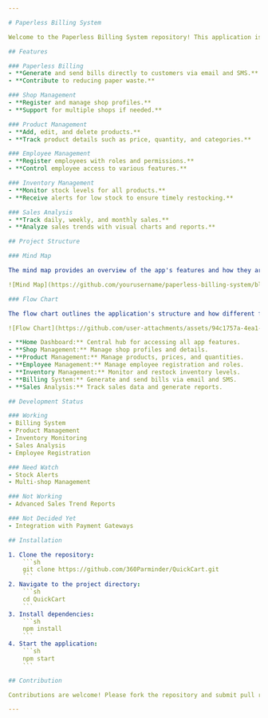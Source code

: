 ```yaml
---

# Paperless Billing System

Welcome to the Paperless Billing System repository! This application is designed to provide an eco-friendly solution to generate bills and send them to customers via email and SMS, helping reduce paper waste. The app also offers features for shop management, including product and inventory management, employee registration, and sales analysis.

## Features

### Paperless Billing
- **Generate and send bills directly to customers via email and SMS.**
- **Contribute to reducing paper waste.**

### Shop Management
- **Register and manage shop profiles.**
- **Support for multiple shops if needed.**

### Product Management
- **Add, edit, and delete products.**
- **Track product details such as price, quantity, and categories.**

### Employee Management
- **Register employees with roles and permissions.**
- **Control employee access to various features.**

### Inventory Management
- **Monitor stock levels for all products.**
- **Receive alerts for low stock to ensure timely restocking.**

### Sales Analysis
- **Track daily, weekly, and monthly sales.**
- **Analyze sales trends with visual charts and reports.**

## Project Structure

### Mind Map

The mind map provides an overview of the app's features and how they are categorized:

![Mind Map](https://github.com/yourusername/paperless-billing-system/blob/main/path_to_mind_map_image)

### Flow Chart

The flow chart outlines the application's structure and how different features are interconnected:

![Flow Chart](https://github.com/user-attachments/assets/94c1757a-4ea1-418f-83ef-0e80d296a6ec)

- **Home Dashboard:** Central hub for accessing all app features.
- **Shop Management:** Manage shop profiles and details.
- **Product Management:** Manage products, prices, and quantities.
- **Employee Management:** Manage employee registration and roles.
- **Inventory Management:** Monitor and restock inventory levels.
- **Billing System:** Generate and send bills via email and SMS.
- **Sales Analysis:** Track sales data and generate reports.

## Development Status

### Working
- Billing System
- Product Management
- Inventory Monitoring
- Sales Analysis
- Employee Registration

### Need Watch
- Stock Alerts
- Multi-shop Management

### Not Working
- Advanced Sales Trend Reports

### Not Decided Yet
- Integration with Payment Gateways

## Installation

1. Clone the repository:
    ```sh
    git clone https://github.com/360Parminder/QuickCart.git
    ```
2. Navigate to the project directory:
    ```sh
    cd QuickCart
    ```
3. Install dependencies:
    ```sh
    npm install
    ```
4. Start the application:
    ```sh
    npm start
    ```

## Contribution

Contributions are welcome! Please fork the repository and submit pull requests for any enhancements or bug fixes. Make sure to follow the code of conduct and guidelines for contributing.

---
```


